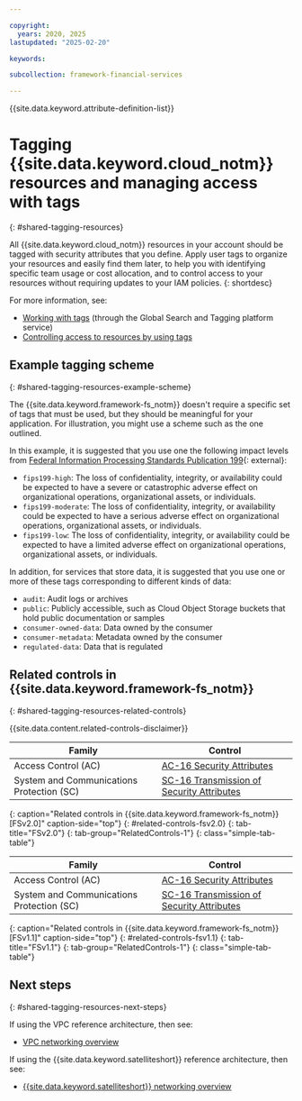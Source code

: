 ```yaml
---

copyright:
  years: 2020, 2025
lastupdated: "2025-02-20"

keywords:

subcollection: framework-financial-services

---
```


{{site.data.keyword.attribute-definition-list}}

# Tagging {{site.data.keyword.cloud_notm}} resources and managing access with tags
{: #shared-tagging-resources}

All {{site.data.keyword.cloud_notm}} resources in your account should be tagged with security attributes that you define. Apply user tags to organize your resources and easily find them later, to help you with identifying specific team usage or cost allocation, and to control access to your resources without requiring updates to your IAM policies.
{: shortdesc}

For more information, see:

* [Working with tags](/docs/account?topic=account-tag) (through the Global Search and Tagging platform service)
* [Controlling access to resources by using tags](/docs/account?topic=account-access-tags-tutorial)

## Example tagging scheme
{: #shared-tagging-resources-example-scheme}

The {{site.data.keyword.framework-fs_notm}} doesn't require a specific set of tags that must be used, but they should be meaningful for your application. For illustration, you might use a scheme such as the one outlined.

In this example, it is suggested that you use one the following impact levels from [Federal Information Processing Standards Publication 199](https://nvlpubs.nist.gov/nistpubs/FIPS/NIST.FIPS.199.pdf){: external}:

* `fips199-high`: The loss of confidentiality, integrity, or availability could be expected to have a severe or catastrophic adverse effect on organizational operations, organizational assets, or individuals.
* `fips199-moderate`: The loss of confidentiality, integrity, or availability could be expected to have a serious adverse effect on organizational operations, organizational assets, or individuals.
* `fips199-low`: The loss of confidentiality, integrity, or availability could be expected to have a limited adverse effect on organizational operations, organizational assets, or individuals.

In addition, for services that store data, it is suggested that you use one or more of these tags corresponding to different kinds of data:

* `audit`: Audit logs or archives
* `public`: Publicly accessible, such as Cloud Object Storage buckets that hold public documentation or samples
* `consumer-owned-data`: Data owned by the consumer
* `consumer-metadata`: Metadata owned by the consumer
* `regulated-data`: Data that is regulated

## Related controls in {{site.data.keyword.framework-fs_notm}}
{: #shared-tagging-resources-related-controls}

{{site.data.content.related-controls-disclaimer}}

| Family              | Control                                           |
|---------------------|---------------------------------------------------|
| Access Control (AC) | [AC-16 Security Attributes](/docs/framework-financial-services-controls?topic=framework-financial-services-controls-ac-16) |
| System and Communications Protection (SC) | [SC-16 Transmission of Security Attributes](/docs/framework-financial-services-controls?topic=framework-financial-services-controls-sc-16) |
{: caption="Related controls in {{site.data.keyword.framework-fs_notm}} [FSv2.0]" caption-side="top"}
{: #related-controls-fsv2.0}
{: tab-title="FSv2.0"}
{: tab-group="RelatedControls-1"}
{: class="simple-tab-table"}


| Family              | Control                                           |
|---------------------|---------------------------------------------------|
| Access Control (AC) | [AC-16 Security Attributes](/docs/framework-financial-services-controls-fsv1-1?topic=framework-financial-services-controls-fsv1-1-ac-16) |
| System and Communications Protection (SC) | [SC-16 Transmission of Security Attributes](/docs/framework-financial-services-controls-fsv1-1?topic=framework-financial-services-controls-fsv1-1-sc-16) |
{: caption="Related controls in {{site.data.keyword.framework-fs_notm}} [FSv1.1]" caption-side="top"}
{: #related-controls-fsv1.1}
{: tab-title="FSv1.1"}
{: tab-group="RelatedControls-1"}
{: class="simple-tab-table"}


## Next steps
{: #shared-tagging-resources-next-steps}

If using the VPC reference architecture, then see:

* [VPC networking overview](/docs/framework-financial-services?topic=framework-financial-services-vpc-architecture-connectivity-overview)

If using the {{site.data.keyword.satelliteshort}} reference architecture, then see:

* [{{site.data.keyword.satelliteshort}} networking overview](/docs/framework-financial-services?topic=framework-financial-services-satellite-architecture-connectivity-overview)
